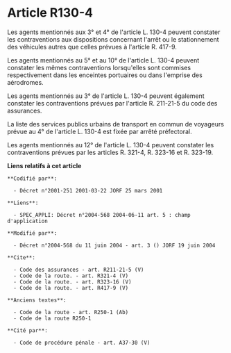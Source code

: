 # Article R130-4

Les agents mentionnés aux 3° et 4° de l'article L. 130-4 peuvent constater les contraventions aux dispositions concernant
l'arrêt ou le stationnement des véhicules autres que celles prévues à l'article R. 417-9. 

Les agents mentionnés au 5° et au 10° de l'article L. 130-4 peuvent constater les mêmes contraventions lorsqu'elles sont
commises respectivement dans les enceintes portuaires ou dans l'emprise des aérodromes. 

Les agents mentionnés au 3° de l'article L. 130-4 peuvent également constater les contraventions prévues par l'article R.
211-21-5 du code des assurances. 

La liste des services publics urbains de transport en commun de voyageurs prévue au 4° de l'article L. 130-4 est fixée par
arrêté préfectoral. 

Les agents mentionnés au 12° de l'article L. 130-4 peuvent constater les contraventions prévues par les articles R. 321-4, R.
323-16 et R. 323-19.

**Liens relatifs à cet article**

	**Codifié par**:

	  - Décret n°2001-251 2001-03-22 JORF 25 mars 2001

	**Liens**:

	  - SPEC_APPLI: Décret n°2004-568 2004-06-11 art. 5 : champ d'application

	**Modifié par**:

	  - Décret n°2004-568 du 11 juin 2004 - art. 3 () JORF 19 juin 2004

	**Cite**:

	  - Code des assurances - art. R211-21-5 (V)
	  - Code de la route. - art. R321-4 (V)
	  - Code de la route. - art. R323-16 (V)
	  - Code de la route. - art. R417-9 (V)

	**Anciens textes**:

	  - Code de la route - art. R250-1 (Ab)
	  - Code de la route R250-1

	**Cité par**:

	  - Code de procédure pénale - art. A37-30 (V)
